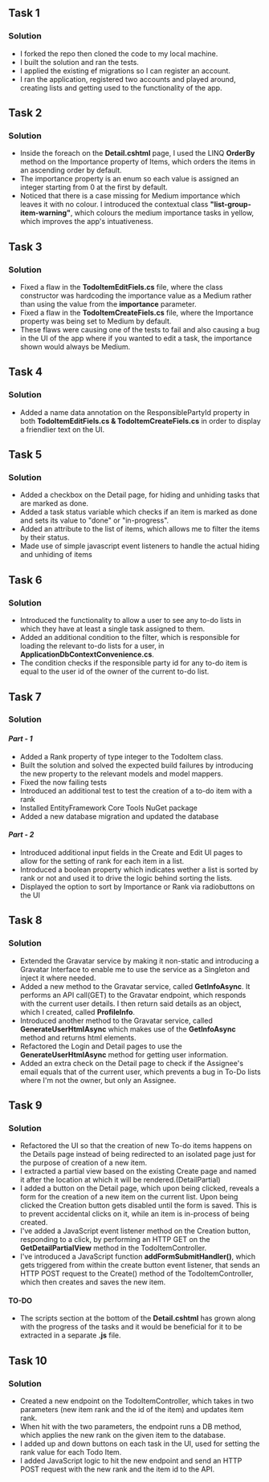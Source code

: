 ## Task 1 
### Solution
- I forked the repo then cloned the code to my local machine.
- I built the solution and ran the tests.
- I applied the existing ef migrations so I can register an account.
- I ran the application, registered two accounts and played around, creating lists and getting used to the functionality of the app.

## Task 2
### Solution
- Inside the foreach on the **Detail.cshtml** page, I used the LINQ **OrderBy** method on the Importance property of Items, which orders the items in an ascending order by default.
- The importance property is an enum so each value is assigned an integer starting from 0 at the first by default.
- Noticed that there is a case missing for Medium importance which leaves it with no colour. I introduced the contextual class **"list-group-item-warning"**, which colours the medium importance tasks in yellow, which improves the app's intuativeness. 

## Task 3
### Solution
- Fixed a flaw in the **TodoItemEditFiels.cs** file, where the class constructor was hardcoding the importance value as a Medium rather than using the value from the **importance** parameter.
- Fixed a flaw in the **TodoItemCreateFiels.cs** file, where the Importance property was being set to Medium by default.
- These flaws were causing one of the tests to fail and also causing a bug in the UI of the app where if you wanted to edit a task, the importance shown would always be Medium.

## Task 4
### Solution
- Added a name data annotation on the ResponsiblePartyId property in both **TodoItemEditFiels.cs & TodoItemCreateFiels.cs** in order to display a friendlier text on the UI.

## Task 5
### Solution
- Added a checkbox on the Detail page, for hiding and unhiding tasks that are marked as done.
- Added a task status variable which checks if an item is marked as done and sets its value to "done" or "in-progress".
- Added an attribute to the list of items, which allows me to filter the items by their status.
- Made use of simple javascript event listeners to handle the actual hiding and unhiding of items 

## Task 6
### Solution
- Introduced the functionality to allow a user to see any to-do lists in which they have at least a single task assigned to them.
- Added an additional condition to the filter, which is responsible for loading the relevant to-do lists for a user, in **ApplicationDbContextConvenience.cs**.
- The condition checks if the responsible party id for any to-do item is equal to the user id of the owner of the current to-do list.

## Task 7
### Solution
#### *Part - 1*
- Added a Rank property of type integer to the TodoItem class.
- Built the solution and solved the expected build failures by introducing the new property to the relevant models and model mappers.
- Fixed the now failing tests
- Introduced an additional test to test the creation of a to-do item with a rank
- Installed EntityFramework Core Tools NuGet package
- Added a new database migration and updated the database
#### *Part - 2*
- Introduced additional input fields in the Create and Edit UI pages to allow for the setting of rank for each item in a list.
- Introduced a boolean property which indicates wether a list is sorted by rank or not and used it to drive the logic behind sorting the lists.
- Displayed the option to sort by Importance or Rank via radiobuttons on the UI

## Task 8
### Solution
- Extended the Gravatar service by making it non-static and introducing a Gravatar Interface to enable me to use the service as a Singleton and inject it where needed.
- Added a new method to the Gravatar service, called **GetInfoAsync**. It performs an API call(GET) to the Gravatar endpoint, which responds with the current user details. I then return said details as an object, which I created, called **ProfileInfo**.
- Introduced another method to the Gravatar service, called **GenerateUserHtmlAsync** which makes use of the **GetInfoAsync** method and returns html elements.
- Refactored the Login and Detail pages to use the **GenerateUserHtmlAsync** method for getting user information.
- Added an extra check on the Detail page to check if the Assignee's email equals that of the current user, which prevents a bug in To-Do lists where I'm not the owner, but only an Assignee.

## Task 9
### Solution
- Refactored the UI so that the creation of new To-do items happens on the Details page instead of being redirected to an isolated page just for the purpose of creation of a new item.
- I extracted a partial view based on the existing Create page and named it after the location at which it will be rendered.(DetailPartial)
- I added a button on the Detail page, which upon being clicked, reveals a form for the creation of a new item on the current list. Upon being clicked the Creation button gets disabled until the form is saved. This is to prevent accidental clicks on it, while an item is in-process of being created.
- I've added a JavaScript event listener method on the Creation button, responding to a click, by performing an HTTP GET on the **GetDetailPartialView** method in the TodoItemController.
- I've introduced a JavaScript function **addFormSubmitHandler()**, which gets triggered from within the create button event listener, that sends an HTTP POST request to the Create() method of the TodoItemController, which then creates and saves the new item.
#### TO-DO
- The scripts section at the bottom of the **Detail.cshtml** has grown along with the progress of the tasks and it would be beneficial for it to be extracted in a separate **.js** file.

## Task 10
### Solution
- Created a new endpoint on the TodoItemController, which takes in two parameters (new item rank and the id of the item) and updates item rank. 
- When hit with the two parameters, the endpoint runs a DB method, which applies the new rank on the given item to the database.
- I added up and down buttons on each task in the UI, used for setting the rank value for each Todo Item.
- I added JavaScript logic to hit the new endpoint and send an HTTP POST request with the new rank and the item id to the API.